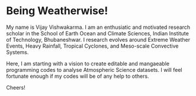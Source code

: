 # Being Weatherwise!

My name is Vijay Vishwakarma. I am an enthusiatic and motivated research scholar in the School of Earth Ocean and Climate Sciences, Indian Institute of Technology, Bhubaneshwar. I research evolves around Extreme Weather Events, Heavy Rainfall, Tropical Cyclones, and Meso-scale Convective Systems.

Here, I am starting with a vision to create editable and mangaeable programming codes to analyse Atmospheric Science datasets. I will feel fortunate enough if my codes will be of any help to others.

Cheers!
